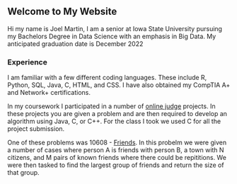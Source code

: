 ## Welcome to My Website

Hi my name is Joel Martin, I am a senior at Iowa State University pursuing my Bachelors Degree in Data Science with an emphasis in Big Data. My anticipated graduation date is December 2022

### Experience

I am familiar with a few different coding languages. These include R, Python, SQL, Java, C, HTML, and CSS. I have also obtained my CompTIA A+ and Network+ certifications.

In my coursework I participated in a number of [online judge](https://onlinejudge.org/) projects. In these projects you are given a problem and are then required to develop an algorithm using Java, C, or C++. For the class I took we used C for all the project submission.

One of these problems was 10608 - [Friends](https://onlinejudge.org/index.php?option=com_onlinejudge&Itemid=8&category=24&page=show_problem&problem=1549). In this probelm we were given a number of cases where person A is friends with person B, a town with N citizens, and M pairs of known friends where there could be repititions. We were then tasked to find the largest group of friends and return the size of that group.
